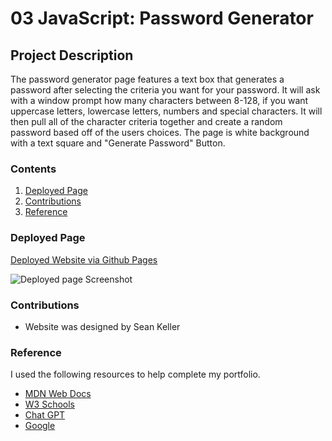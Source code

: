 # 03 JavaScript: Password Generator

##  Project Description
The password generator page features a text box that generates a password after selecting the criteria you want for your password. It will ask with a window prompt how many characters between 8-128, if you want uppercase letters, lowercase letters, numbers and special characters. It will then pull all of the character criteria together and create a random password based off of the users choices. The page is white background with a text square and "Generate Password" Button. 

### Contents

1. [Deployed Page](#deployed-page)
2. [Contributions](#contributions)
3. [Reference](#reference)

### Deployed Page
[Deployed Website via Github Pages](https://neuroventure.github.io/JavaScript-Challenge-03/)

![Deployed page Screenshot]()



### Contributions

* Website was designed by Sean Keller

### Reference

I used the following resources to help complete my portfolio.
+ [MDN Web Docs](https://developer.mozilla.org/en-US/)
+ [W3 Schools](https://www.w3schools.com/)
+ [Chat GPT](https://chat.openai.com/)
+ [Google](google.com)



